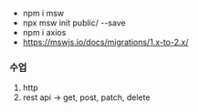 - npm i msw
- npx msw init public/ --save
- npm i axios
- https://mswjs.io/docs/migrations/1.x-to-2.x/

### 수업

1. http
2. rest api -> get, post, patch, delete
